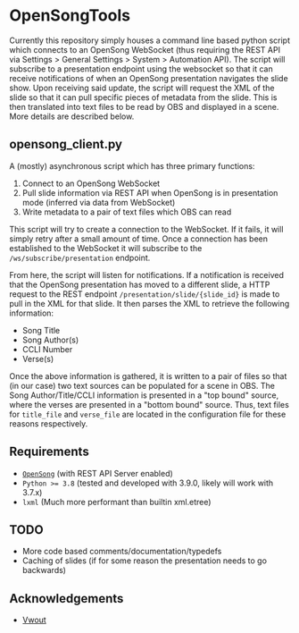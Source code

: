 # OpenSongTools
Currently this repository simply houses a command line based python script which connects to an OpenSong WebSocket
(thus requiring the REST API via Settings > General Settings > System > Automation API). The script will subscribe to
a presentation endpoint using the websocket so that it can receive notifications of when an OpenSong presentation
navigates the slide show. Upon receiving said update, the script will request the XML of the slide so that it can pull
specific pieces of metadata from the slide. This is then translated into text files to be read by OBS and displayed
in a scene. More details are described below.


## opensong_client.py
A (mostly) asynchronous script which has three primary functions:
1. Connect to an OpenSong WebSocket
2. Pull slide information via REST API when OpenSong is in presentation mode (inferred via data from WebSocket)
3. Write metadata to a pair of text files which OBS can read

This script will try to create a connection to the WebSocket. If it fails, it will simply retry after a small amount of
time. Once a connection has been established to the WebSocket it will subscribe to the `/ws/subscribe/presentation`
endpoint.

From here, the script will listen for notifications. If a notification is received that the OpenSong presentation has
moved to a different slide, a HTTP request to the REST endpoint `/presentation/slide/{slide_id}` is made to pull in the
XML for that slide. It then parses the XML to retrieve the following information:
- Song Title
- Song Author(s)
- CCLI Number
- Verse(s)

Once the above information is gathered, it is written to a pair of files so that (in our case) two text sources can be
populated for a scene in OBS. The Song Author/Title/CCLI information is presented in a "top bound" source, where the
verses are presented in a "bottom bound" source. Thus, text files for `title_file` and `verse_file` are located in the
configuration file for these reasons respectively.

## Requirements
- [`OpenSong`](https://sourceforge.net/projects/opensong/files/OpenSong/) (with REST API Server enabled)
- `Python >= 3.8` (tested and developed with 3.9.0, likely will work with 3.7.x)
- `lxml` (Much more performant than builtin xml.etree)

## TODO
- More code based comments/documentation/typedefs
- Caching of slides (if for some reason the presentation needs to go backwards)

## Acknowledgements
- [Vwout](https://sourceforge.net/p/opensong/support-requests/259/)
